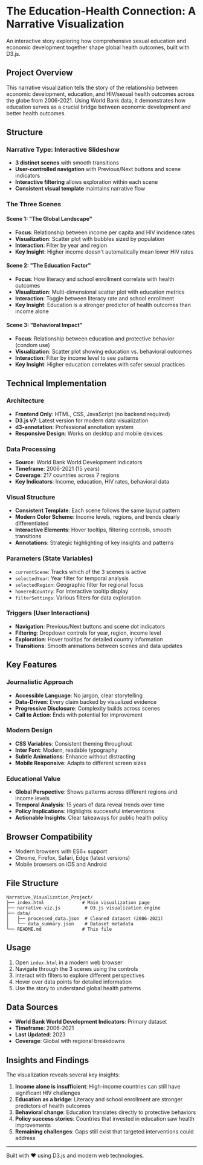 # The Education-Health Connection: A Narrative Visualization

An interactive story exploring how comprehensive sexual education and economic development together shape global health outcomes, built with D3.js.

## Project Overview

This narrative visualization tells the story of the relationship between economic development, education, and HIV/sexual health outcomes across the globe from 2006-2021. Using World Bank data, it demonstrates how education serves as a crucial bridge between economic development and better health outcomes.

## Structure

### Narrative Type: Interactive Slideshow
- **3 distinct scenes** with smooth transitions
- **User-controlled navigation** with Previous/Next buttons and scene indicators
- **Interactive filtering** allows exploration within each scene
- **Consistent visual template** maintains narrative flow

### The Three Scenes

#### Scene 1: "The Global Landscape"
- **Focus**: Relationship between income per capita and HIV incidence rates
- **Visualization**: Scatter plot with bubbles sized by population
- **Interaction**: Filter by year and region
- **Key Insight**: Higher income doesn't automatically mean lower HIV rates

#### Scene 2: "The Education Factor"
- **Focus**: How literacy and school enrollment correlate with health outcomes
- **Visualization**: Multi-dimensional scatter plot with education metrics
- **Interaction**: Toggle between literacy rate and school enrollment
- **Key Insight**: Education is a stronger predictor of health outcomes than income alone

#### Scene 3: "Behavioral Impact"
- **Focus**: Relationship between education and protective behavior (condom use)
- **Visualization**: Scatter plot showing education vs. behavioral outcomes
- **Interaction**: Filter by income level to see patterns
- **Key Insight**: Higher education correlates with safer sexual practices

## Technical Implementation

### Architecture
- **Frontend Only**: HTML, CSS, JavaScript (no backend required)
- **D3.js v7**: Latest version for modern data visualization
- **d3-annotation**: Professional annotation system
- **Responsive Design**: Works on desktop and mobile devices

### Data Processing
- **Source**: World Bank World Development Indicators
- **Timeframe**: 2006-2021 (15 years)
- **Coverage**: 217 countries across 7 regions
- **Key Indicators**: Income, education, HIV rates, behavioral data

### Visual Structure
- **Consistent Template**: Each scene follows the same layout pattern
- **Modern Color Scheme**: Income levels, regions, and trends clearly differentiated
- **Interactive Elements**: Hover tooltips, filtering controls, smooth transitions
- **Annotations**: Strategic highlighting of key insights and patterns

### Parameters (State Variables)
- `currentScene`: Tracks which of the 3 scenes is active
- `selectedYear`: Year filter for temporal analysis
- `selectedRegion`: Geographic filter for regional focus
- `hoveredCountry`: For interactive tooltip display
- `filterSettings`: Various filters for data exploration

### Triggers (User Interactions)
- **Navigation**: Previous/Next buttons and scene dot indicators
- **Filtering**: Dropdown controls for year, region, income level
- **Exploration**: Hover tooltips for detailed country information
- **Transitions**: Smooth animations between scenes and data updates

## Key Features

### Journalistic Approach
- **Accessible Language**: No jargon, clear storytelling
- **Data-Driven**: Every claim backed by visualized evidence
- **Progressive Disclosure**: Complexity builds across scenes
- **Call to Action**: Ends with potential for improvement

### Modern Design
- **CSS Variables**: Consistent theming throughout
- **Inter Font**: Modern, readable typography
- **Subtle Animations**: Enhance without distracting
- **Mobile Responsive**: Adapts to different screen sizes

### Educational Value
- **Global Perspective**: Shows patterns across different regions and income levels
- **Temporal Analysis**: 15 years of data reveal trends over time
- **Policy Implications**: Highlights successful interventions
- **Actionable Insights**: Clear takeaways for public health policy

## Browser Compatibility

- Modern browsers with ES6+ support
- Chrome, Firefox, Safari, Edge (latest versions)
- Mobile browsers on iOS and Android

## File Structure

```
Narrative_Visualization_Project/
├── index.html              # Main visualization page
├── narrative-viz.js         # D3.js visualization engine
├── data/
│   ├── processed_data.json  # Cleaned dataset (2006-2021)
│   └── data_summary.json    # Dataset metadata
└── README.md               # This file
```

## Usage

1. Open `index.html` in a modern web browser
2. Navigate through the 3 scenes using the controls
3. Interact with filters to explore different perspectives
4. Hover over data points for detailed information
5. Use the story to understand global health patterns

## Data Sources

- **World Bank World Development Indicators**: Primary dataset
- **Timeframe**: 2006-2021
- **Last Updated**: 2023
- **Coverage**: Global with regional breakdowns

## Insights and Findings

The visualization reveals several key insights:

1. **Income alone is insufficient**: High-income countries can still have significant HIV challenges
2. **Education as a bridge**: Literacy and school enrollment are stronger predictors of health outcomes
3. **Behavioral change**: Education translates directly to protective behaviors
4. **Policy success stories**: Countries that invested in education saw health improvements
5. **Remaining challenges**: Gaps still exist that targeted interventions could address

---

Built with ❤️ using D3.js and modern web technologies.